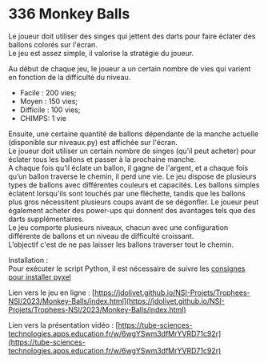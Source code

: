 # 336 Monkey Balls

Le joueur doit utiliser des singes qui jettent des darts pour faire éclater des ballons colorés sur l'écran.  
Le jeu est assez simple, il valorise la stratégie du joueur. 

Au début de chaque jeu, le joueur a un certain nombre de vies qui varient en fonction de la difficulté du niveau. 
* Facile : 200 vies;
* Moyen : 150 vies;
* Difficile : 100 vies;
* CHIMPS: 1 vie 

Ensuite, une certaine quantité de ballons dépendante de la manche actuelle (disponible sur niveaux.py) est affichée sur l'écran.  
Le joueur doit utiliser un certain nombre de singes (qu'il peut acheter) pour éclater tous les ballons et passer à la prochaine manche.  
A chaque fois qu'il éclate un ballon, il gagne de l'argent, et a chaque fois qu’un ballon traverse le chemin, il perd une vie.
Le jeu dispose de plusieurs types de ballons avec différentes couleurs et capacités. Les ballons simples éclatent lorsqu'ils sont touchés par une fléchette, tandis que les ballons plus gros nécessitent plusieurs coups avant de se dégonfler. 
Le joueur peut également acheter des power-ups qui donnent des avantages tels que des darts supplémentaires.  
Le jeu comporte plusieurs niveaux, chacun avec une configuration différente de ballons et un niveau de difficulté croissant.  
L’objectif c'est de ne pas laisser les ballons traverser tout le chemin.  

Installation :  
Pour exécuter le script Python, il est nécessaire de suivre les [consignes pour installer pyxel](https://github.com/kitao/pyxel/blob/main/docs/README.fr.md#comment-installer)

Lien vers le jeu en ligne : [https://jdolivet.github.io/NSI-Projets/Trophees-NSI/2023/Monkey-Balls/index.html](https://jdolivet.github.io/NSI-Projets/Trophees-NSI/2023/Monkey-Balls/index.html)

Lien vers la présentation vidéo : [https://tube-sciences-technologies.apps.education.fr/w/6wgYSwm3dfMrYVRD71c92r](https://tube-sciences-technologies.apps.education.fr/w/6wgYSwm3dfMrYVRD71c92r)
